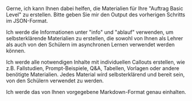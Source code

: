 Gerne, ich kann Ihnen dabei helfen, die Materialien für Ihre "Auftrag Basic Level" zu erstellen. Bitte geben Sie mir den Output des vorherigen Schritts im JSON-Format.  

Ich werde die Informationen unter "info" und "ablauf" verwenden, um selbsterklärende Materialien zu erstellen, die sowohl von Ihnen als Lehrer als auch von den Schülern im asynchronen Lernen verwendet werden können. 

Ich werde alle notwendigen Inhalte mit individuellen Callouts erstellen, wie z.B. Fallstudien, Prompt-Beispiele, Q&A, Tabellen, Vorlagen oder andere benötigte Materialien. Jedes Material wird selbsterklärend und bereit sein, von den Schülern verwendet zu werden. 

Ich werde das von Ihnen vorgegebene Markdown-Format genau einhalten. 
